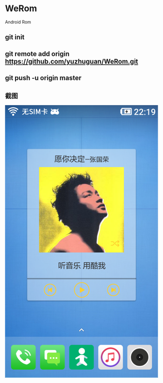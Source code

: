 # WeRom
Android Rom

## git init

## git remote add origin https://github.com/yuzhuguan/WeRom.git

## git push -u origin master

## 截图

![](device-2017-12-16-221949.png)
